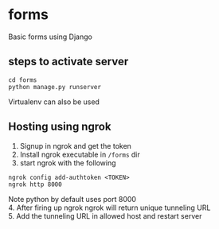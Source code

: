 # forms
Basic forms using Django


## steps to activate server
```
cd forms
python manage.py runserver
```

Virtualenv can also be used

## Hosting using ngrok
1. Signup in ngrok and get the token<br>
2. Install ngrok executable in `/forms` dir<br>
3. start ngrok with the following <br>
```batchfile
ngrok config add-authtoken <TOKEN>
ngrok http 8000
```
Note python by default uses port 8000<br>
4. After firing up ngrok ngrok will return unique tunneling URL<br>
5. Add the tunneling URL in allowed host and restart server<br>